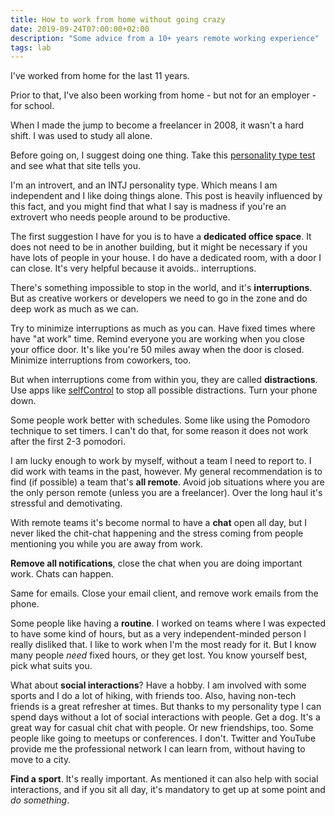 ```yaml
---
title: How to work from home without going crazy
date: 2019-09-24T07:00:00+02:00
description: "Some advice from a 10+ years remote working experience"
tags: lab
---
```


I've worked from home for the last 11 years.

Prior to that, I've also been working from home - but not for an employer - for school.

When I made the jump to become a freelancer in 2008, it wasn't a hard shift. I was used to study all alone.

Before going on, I suggest doing one thing. Take this [personality type test](https://www.16personalities.com/free-personality-test) and see what that site tells you.

I'm an introvert, and an INTJ personality type. Which means I am independent and I like doing things alone. This post is heavily influenced by this fact, and you might find that what I say is madness if you're an extrovert who needs people around to be productive.

The first suggestion I have for you is to have a **dedicated office space**. It does not need to be in another building, but it might be necessary if you have lots of people in your house. I do have a dedicated room, with a door I can close. It's very helpful because it avoids.. interruptions.

There's something impossible to stop in the world, and it's **interruptions**. But as creative workers or developers we need to go in the zone and do deep work as much as we can.

Try to minimize interruptions as much as you can. Have fixed times where have "at work" time. Remind everyone you are working when you close your office door. It's like you're 50 miles away when the door is closed. Minimize interruptions from coworkers, too.

But when interruptions come from within you, they are called **distractions**. Use apps like [selfControl](https://selfcontrolapp.com/) to stop all possible distractions. Turn your phone down.

Some people work better with schedules. Some like using the Pomodoro technique to set timers. I can't do that, for some reason it does not work after the first 2-3 pomodori.

I am lucky enough to work by myself, without a team I need to report to. I did work with teams in the past, however. My general recommendation is to find (if possible) a team that's **all remote**. Avoid job situations where you are the only person remote (unless you are a freelancer). Over the long haul it's stressful and demotivating.

With remote teams it's become normal to have a **chat** open all day, but I never liked the chit-chat happening and the stress coming from people mentioning you while you are away from work.

**Remove all notifications**, close the chat when you are doing important work. Chats can happen.

Same for emails. Close your email client, and remove work emails from the phone.

Some people like having a **routine**. I worked on teams where I was expected to have some kind of hours, but as a very independent-minded person I really disliked that. I like to work when I'm the most ready for it. But I know many people _need_ fixed hours, or they get lost. You know yourself best, pick what suits you.

What about **social interactions**? Have a hobby. I am involved with some sports and I do a lot of hiking, with friends too. Also, having non-tech friends is a great refresher at times. But thanks to my personality type I can spend days without a lot of social interactions with people. Get a dog. It's a great way for casual chit chat with people. Or new friendships, too. Some people like going to meetups or conferences. I don't. Twitter and YouTube provide me the professional network I can learn from, without having to move to a city.

**Find a sport**. It's really important. As mentioned it can also help with social interactions, and if you sit all day, it's mandatory to get up at some point and _do something_.
